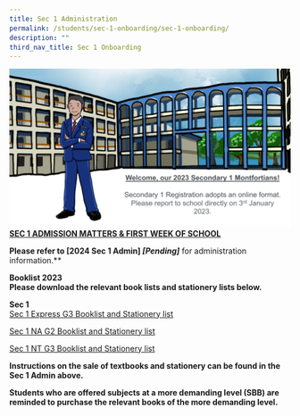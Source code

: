 ```yaml
---
title: Sec 1 Administration
permalink: /students/sec-1-onboarding/sec-1-onboarding/
description: ""
third_nav_title: Sec 1 Onboarding
---
```

![](/images/regist.png)
**<u>SEC 1 ADMISSION MATTERS &amp; FIRST WEEK OF SCHOOL</u>**

**Please refer to&nbsp;[2024 Sec 1 Admin] *[Pending]***&nbsp;for administration information.**  

**Booklist 2023**  
**Please download the relevant book lists and stationery lists below.**&nbsp;

**Sec 1**  
[Sec 1 Express G3 Booklist and Stationery list](/files/Sec%201%20Exp%20(G3)%20Book%20list%20and%20Stationery%20list.pdf)

[Sec 1 NA G2 Booklist and Stationery list](/files/Sec%201%20NA%20(G2)%20Book%20list%20and%20Stationery%20list.pdf)

[Sec 1 NT G3 Booklist and Stationery list](/files/Sec%201%20NT%20(G1)%20Book%20list%20and%20Stationery%20list.pdf)

  
**Instructions on the sale of textbooks and stationery can be found in the Sec 1 Admin above.**&nbsp;

**Students who are offered subjects at a more demanding level (SBB) are reminded to purchase the relevant books of the more demanding level.**